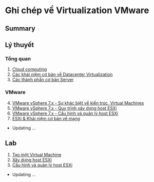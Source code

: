 <h1> Ghi chép về Virtualization VMware </h1>


<H2> Summary</h2>

## Lý thuyết

### Tổng quan
1. [Cloud computing](Docs/0-Overview.md)
2. [Các khái niệm cơ bản về Datacenter Virtualization](Docs/Basic/1-Basics.md)
3. [Các thành phần cơ bản Server](Docs/Basic/2-Basic-Server-Fundamentals.md)

### VMware
4. [VMware vSphere 7.x - Sự khác biệt về kiến trúc, Virtual Machines](Docs/vSphere-7.x/1-Architectural-Differences&Virtual-Machines.md)
5. [VMware vSphere 7.x - Quy trình xây dựng host ESXi](Docs/vSphere-7.x/2-ESXi-Host-Build-Procedure.md)
6. [VMware vSphere 7.x - Cấu hình và quản lý host ESXi](Docs/vSphere-7.x/3-ESXi-Host-Configuration&Management.md)
7. [ESXi & Khái niệm cơ bản về mạng](Docs/vSphere-7.x/4-ESXi&Basics-of-Networking.md)
- Updating ...
## Lab

1. [Tạo một Virtual Machine](Lab/1-Creating-a-VM.md)
2. [Xây dựng host ESXi](Lab/2-ESXi-Host-Build-Procedure.md)
3. [Cấu hình và quản lý host ESXi](Lab/3-Config&Management-host-ESXi.md)
- Updating ...